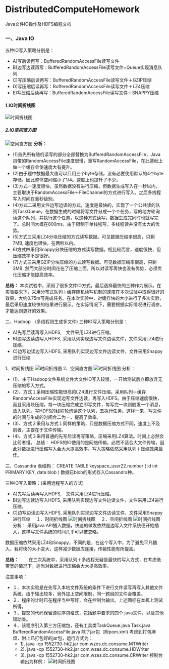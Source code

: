 # DistributedComputeHomework
Java文件IO操作及HDFS编程文档

### 一、Java IO
五种IO写入策略分别是：
- A)写后读再写：BufferedRandomAccessFile读写文件
- B)边写边读再写：BufferedRandomAccessFile读写文件+Queue实现消息队列
- C)写压缩后读再写：BufferedRandomAccessFile读写文件＋GZIP压缩
- D)写压缩后读再写：BufferedRandomAccessFile读写文件＋LZ4压缩
- E)写压缩后读再写：BufferedRandomAccessFile读写文件＋SNAPPY压缩

#### 1.IO时间折线图
![时间折线图](image/1.png  "javaio")
##### 2.IO空间直方图
![空间直方图](image/2.png  "javaio")
**分析：**
- (1)首先所有随机读写的部分全部替换为BufferedRandomAccessFile，Java自带的RandomAccessFile速度很慢，重写RandomAccessFile，在此基础上做一个缓存会使速度大有提升。
- (2)由于题中数据最大值可以只用三个byte存储，没有必要使用默认的4个byte存储。因此整体空间缩小了1/4。速度上也提升了不少。
- (3)方式一速度很快，虽然数据没有进行压缩，但数据生成写入在一秒以内，主要取决于RandomAccessFile＋FileChannel的方式进行写入。之后多线程写入时间在毫秒级别。
- (4)方式二采用文件边写边读的方式，速度是最快的，实现了一个公共读的队列TaskQueue，在数据生成的时候将写文件分成一个个任务，写的地方轮询读这个队列，并执行这个任务，以这种方式读写，数据生成完同时也就写完了。总时间大概在800ms，由于限制于单线程写，多线程读并没有太大的优势。
- (5)方式三采用LZ4分块压缩的方式读写数据。可见数据压缩率很高，只剩7MB, 速度也很快，在两秒以内。
- 6)方式四采用Snappy分块压缩的方式读写数据。相比较而言，速度很快，但压缩效率不是很好。
- (7)方式三采用GZIP分块压缩的方式读写数据。可见数据压缩率很高，只剩3MB, 然而大部分时间花在了压缩上面。所以对读写再快也没有优势，必须优化压缩才能提高效率。

**总结：**
本次试验中，采用了很多文件IO方式，最后选择最快的三种作为展示。在实验要求下，采用分布式队列＋缓存随机读写机制的速度在本次试验中取得很好的效果，大约0.75m可完成任务。在本次实验中，对缓存块的大小进行了多次实验，最后采用速度较快的结果进行展示。在实际情况下，需要根据实际情况进行调参，才能达到更好的效果。

二、Hadoop　(多线程则生成多文件)
三种IO写入策略分别是：
- A)先写后读再写入HDFS,　文件采用LZ4进行压缩。
- B)边写边读边写入HDFS,  采用队列实现边写文件边读文件，文件采用LZ4进行压缩。
- C)边写边读边写入HDFS,  采用队列实现边写文件边读文件，文件采用Snappy进行压缩

1、时间折线图
![时间折线图](image/3.png  "javaio")
2、空间直方图
![时间折线图](image/4.png  "javaio")
分析：
- (1)、由于Hadoop文件系统文件大文件IO写入较慢，一开始测试后立即放弃无压缩的写入方式。
- (2)、方式１采用压缩性能很高的LZ4进行文件压缩。采用队列＋缓存RandomAccessFile实现边写文件边读，再写入HDFS。由于压缩速度很快，而且采用块压缩，每一块压缩完成立即写文件，每写完一块则触发一个消息，放入队列。写HDFS的线程轮询读这个队列，去执行任务。这样一来，写文件的时间与生成的时间合二为一，提高了效率。
- (3)、方式２采用与方式１同样的策略，只是数据压缩方式不同，速度上不及前者，主要在于文件传输。
- (4)、方式３采用普通的先写后读再写策略，压缩采用LZ4算法。时间上必然会比前者慢。
总结：
HDFS的IO使用的是网络传输，必然不适合大文件传输，因此对数据进行压缩写入会大大提高效率。写入策略依然采用队列＋压缩效果最佳。

三、Cassandra
表结构：
CREATE TABLE keyspace_user22.number (
id int PRIMARY KEY,
data blob
)
数据已blob的形式存入Cassandra种。

三种IO写入策略：(采用远程写入的方式)
- A)先写后读再写入HDFS,　文件采用LZ4进行压缩。
- B)边写边读边写入HDFS,  采用队列实现边写文件边读文件，文件采用LZ4进行压缩。
- C)边写边读边写入HDFS,  采用队列实现边写文件边读文件，文件采用Snappy进行压缩
　１、时间折线图
![时间折线图](image/5.png  "javaio")
　２、空间折线图
![时间折线图](image/6.png  "javaio")
分析：
采用java API插入数据，快速的做发依然是边写入文件系统便开始插入，这样写文件系统的时间几乎可以被忽略。

数据压缩依然采用LZ4和Snappy，不同的是，在这个写入中，为了避免平凡插入，我将快的大小变大，这样减少数据库连接，传输性能有所提高。


**总结：**
　　在三次系统中，采用队列＋多线程无疑是最快的写入方式，在考虑低带宽的情况下，适当对数据进行压缩会大大提高效率。


注意事项：
- １、本次实验是在先写入本地文件系统的条件下进行文件读写再写入其他文件系统，由于输出较多，另外加上空间限制，同一题目的文件会覆盖。
- ２、程序的计时已在程序当中写好，会在控制台输出。上述图标在本机上测试所得。
- ３、提交的代码保留源程序包格式，包括题中要求的四个.java文件，以及其他辅助类。
- ４、该程序引入第三方压缩包，还有工具类TaskQueue.java Task.java BufferedRandomAccessFile.java 除了jar包（附pom.xml) 考虑到打包麻烦，附上已打包好的jar包，运行方式为：
    - 1). java -cp 1552730-hk2.jar com.wzes.dc.consume.MTWriter
    - 2). java -cp 1552730-hk2.jar com.wzes.dc.consume.HDWriter
    - 3). java -cp 1552730-hk2.jar com.wzes.dc.consume.CRWriter
控制台输出为样例：
![时间折线图](image/7.png  "javaio")